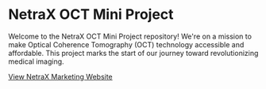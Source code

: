 # NetraX OCT Mini Project

Welcome to the NetraX OCT Mini Project repository! We're on a mission to make Optical Coherence Tomography (OCT) technology accessible and affordable. This project marks the start of our journey toward revolutionizing medical imaging.

[View NetraX Marketing Website](https://mohasindawal.github.io/OCT-NetraX-MiniProject/)